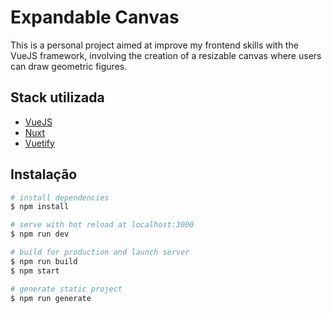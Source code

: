 
# Expandable Canvas

This is a personal project aimed at improve my frontend skills with the VueJS framework, involving the creation of a resizable canvas where users can draw geometric figures.


## Stack utilizada

- [VueJS](https://vuejs.org/)
- [Nuxt](https://nuxt.com/)
- [Vuetify](https://vuetifyjs.com/)


## Instalação

``` bash
# install dependencies
$ npm install

# serve with hot reload at localhost:3000
$ npm run dev

# build for production and launch server
$ npm run build
$ npm start

# generate static project
$ npm run generate
```
